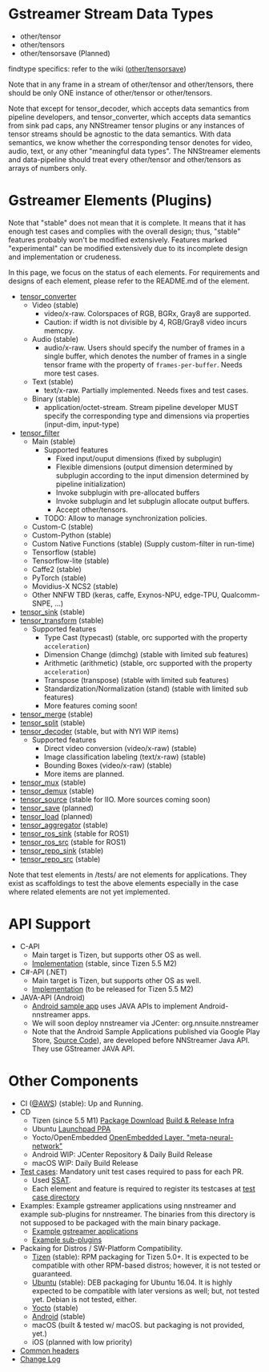# Gstreamer Stream Data Types

- other/tensor
- other/tensors
- other/tensorsave (Planned)

findtype specifics: refer to the wiki ([other/tensorsave](https://github.com/nnsuite/nnstreamer/wiki/Design-External-Save-Format-for-other-tensor-and-other-tensors-Stream-for-TypeFind))

Note that in any frame in a stream of other/tensor and other/tensors, there should be only ONE instance of other/tensor or other/tensors.

Note that except for tensor\_decoder, which accepts data semantics from pipeline developers, and tensor\_converter, which accepts data semantics from sink pad caps, any NNStreamer tensor plugins or any instances of tensor streams should be agnostic to the data semantics. With data semantics, we know whether the corresponding tensor denotes for video, audio, text, or any other "meaningful data types". The NNStreamer elements and data-pipeline should treat every other/tensor and other/tensors as arrays of numbers only.

# Gstreamer Elements (Plugins)

Note that "stable" does not mean that it is complete. It means that it has enough test cases and complies with the overall design; thus, "stable" features probably won't be modified extensively. Features marked "experimental" can be modified extensively due to its incomplete design and implementation or crudeness.

In this page, we focus on the status of each elements. For requirements and designs of each element, please refer to the README.md of the element.

- [tensor\_converter](../gst/nnstreamer/tensor_converter)
  - Video (stable)
    - video/x-raw. Colorspaces of RGB, BGRx, Gray8 are supported.
    - Caution: if width is not divisible by 4, RGB/Gray8 video incurs memcpy.
  - Audio (stable)
    - audio/x-raw. Users should specify the number of frames in a single buffer, which denotes the number of frames in a single tensor frame with the property of ```frames-per-buffer```. Needs more test cases.
  - Text (stable)
    - text/x-raw. Partially implemented. Needs fixes and test cases.
  - Binary (stable)
    - application/octet-stream. Stream pipeline developer MUST specify the corresponding type and dimensions via properties (input-dim, input-type)
- [tensor\_filter](../gst/nnstreamer/tensor_filter)
  - Main (stable)
    - Supported features
      - Fixed input/ouput dimensions (fixed by subplugin)
      - Flexible dimensions (output dimension determined by subplugin according to the input dimension determined by pipeline initialization)
      - Invoke subplugin with pre-allocated buffers
      - Invoke subplugin and let subplugin allocate output buffers.
      - Accept other/tensors.
    - TODO: Allow to manage synchronization policies.
  - Custom-C (stable)
  - Custom-Python (stable)
  - Custom Native Functions (stable) (Supply custom-filter in run-time)
  - Tensorflow (stable)
  - Tensorflow-lite (stable)
  - Caffe2 (stable)
  - PyTorch (stable)
  - Movidius-X NCS2 (stable)
  - Other NNFW TBD (keras, caffe, Exynos-NPU, edge-TPU, Qualcomm-SNPE, ...)
- [tensor\_sink](../gst/nnstreamer/tensor_sink) (stable)
- [tensor\_transform](../gst/nnstreamer/tensor_transform) (stable)
  - Supported features
    - Type Cast (typecast) (stable, orc supported with the property ```acceleration```)
    - Dimension Change (dimchg) (stable with limited sub features)
    - Arithmetic (arithmetic) (stable, orc supported with the property ```acceleration```)
    - Transpose (transpose) (stable with limited sub features)
    - Standardization/Normalization (stand) (stable with limited sub features)
    - More features coming soon!
- [tensor\_merge](../gst/nnstreamer/tensor_merge) (stable)
- [tensor\_split](../gst/nnstreamer/tensor_split) (stable)
- [tensor\_decoder](../gst/nnstreamer/tensor_decoder) (stable, but with NYI WIP items)
  - Supported features
    - Direct video conversion (video/x-raw) (stable)
    - Image classification labeling (text/x-raw) (stable)
    - Bounding Boxes (video/x-raw) (stable)
    - More items are planned.
- [tensor\_mux](../gst/nnstreamer/tensor_mux) (stable)
- [tensor\_demux](../gst/nnstreamer/tensor_demux) (stable)
- [tensor\_source](../gst/nnstreamer/tensor_source) (stable for IIO. More sources coming soon)
- [tensor\_save](../gst/nnstreamer/tensor_saveload) (planned)
- [tensor\_load](../gst/nnstreamer/tensor_saveload) (planned)
- [tensor\_aggregator](../gst/nnstreamer/tensor_aggregator) (stable)
- [tensor\_ros\_sink](https://github.com/nnsuite/nnstreamer-ros) (stable for ROS1)
- [tensor\_ros\_src](https://github.com/nnsuite/nnstreamer-ros) (stable for ROS1)
- [tensor\_repo\_sink](../gst/nnstreamer/tensor_repo) (stable)
- [tensor\_repo\_src](../gst/nnstreamer/tensor_repo) (stable)


Note that test elements in /tests/ are not elements for applications. They exist as scaffoldings to test the above elements especially in the case where related elements are not yet implemented.

# API Support

- C-API
  - Main target is Tizen, but supports other OS as well.
  - [Implementation](../api/capi) (stable, since Tizen 5.5 M2)
- C#-API (.NET)
  - Main target is Tizen, but supports other OS as well.
  - [Implementation](https://github.com/Samsung/TizenFX/pull/940) (to be released for Tizen 5.5 M2)
- JAVA-API (Android)
  - [Android sample app](../api/android/sample/src) uses JAVA APIs to implement Android-nnstreamer apps.
  - We will soon deploy nnstreamer via JCenter: org.nnsuite.nnstreamer
  - Note that the Android Sample Applications published via Google Play Store, [Source Code](https://github.com/nnsuite/nnstreamer-example/tree/master/android/example_app)), are developed before NNStreamer Java API. They use GStreamer JAVA API.

# Other Components
- CI ([@AWS](http://nnsuite.mooo.com/nnstreamer/ci/taos)) (stable): Up and Running.
- CD
  - Tizen (since 5.5 M1) [Package Download](http://download.tizen.org/snapshots/tizen/unified/latest/repos/standard/packages/) [Build & Release Infra](https://build.tizen.org/project/show/Tizen:Unified)
  - Ubuntu [Launchpad PPA](https://launchpad.net/~nnstreamer/+archive/ubuntu/ppa)
  - Yocto/OpenEmbedded [OpenEmbedded Layer, "meta-neural-network"](https://layers.openembedded.org/layerindex/branch/master/layer/meta-neural-network/)
  - Android WIP: JCenter Repository & Daily Build Release
  - macOS WIP: Daily Build Release
- [Test cases](../tests/): Mandatory unit test cases required to pass for each PR.
  - Used [SSAT](https://github.com/nnsuite/SSAT).
  - Each element and feature is required to register its testcases at [test case directory](../tests/)
- Examples: Example gstreamer applications using nnstreamer and example sub-plugins for nnstreamer. The binaries from this directory is not supposed to be packaged with the main binary package.
  - [Example gstreamer applications](https://github.com/nnsuite/nnstreamer-example)
  - [Example sub-plugins](../nnstreamer_example)
- Packaing for Distros / SW-Platform Compatibility.
  - [Tizen](../packaging) (stable): RPM packaging for Tizen 5.0+. It is expected to be compatible with other RPM-based distros; however, it is not tested or guaranteed.
  - [Ubuntu](../debian) (stable): DEB packaging for Ubuntu 16.04. It is highly expected to be compatible with later versions as well; but, not tested yet. Debian is not tested, either.
  - [Yocto](https://github.com/nnsuite/meta-nerual-network) (stable)
  - [Android](../jni) (stable)
  - macOS (built & tested w/ macOS. but packaging is not provided, yet.)
  - iOS (planned with low priority)
- [Common headers](../gst/nnstreamer)
- [Change Log](../CHANGES)
